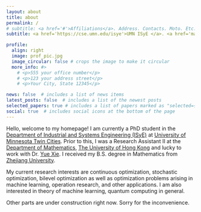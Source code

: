 ```yaml
---
layout: about
title: about
permalink: /
# subtitle: <a href='#'>Affiliations</a>. Address. Contacts. Moto. Etc.
subtitle: <a href='https://cse.umn.edu/isye'>UMN ISyE </a>. <a href='mailto:bjw010529@gmail.com'>bjw010529@gmail.com</a>.

profile:
  align: right
  image: prof_pic.jpg
  image_circular: false # crops the image to make it circular
  more_info: #>
    # <p>555 your office number</p>
    # <p>123 your address street</p>
    # <p>Your City, State 12345</p> 

news: false  # includes a list of news items
latest_posts: false  # includes a list of the newest posts
selected_papers: true # includes a list of papers marked as "selected={true}"
social: true  # includes social icons at the bottom of the page
---
```


Hello, welcome to my homepage! I am currently a PhD student in the [Department of Industrial and Systems Engineering (ISyE)](https://cse.umn.edu/isye) at [University of Minnesota Twin Cities](https://twin-cities.umn.edu/). Prior to this, I was a Research Assistant II at the [Department of Mathematics](https://hkumath.hku.hk/web/index.php), [The University of Hong Kong](https://www.hku.hk/) and lucky to work with Dr. [Yue Xie](https://yue-xie.github.io/). I received my B.S. degree in Mathematics from [Zhejiang University](https://www.zju.edu.cn/english/).

My current research interests are continuous optimization, stochastic optimization, bilevel optimization as well as optimization problems arising in machine learning, operation research, and other applications. I am also interested in theory of machine learning, quantum computing in general.

Other parts are under construction right now. Sorry for the inconvenience.
